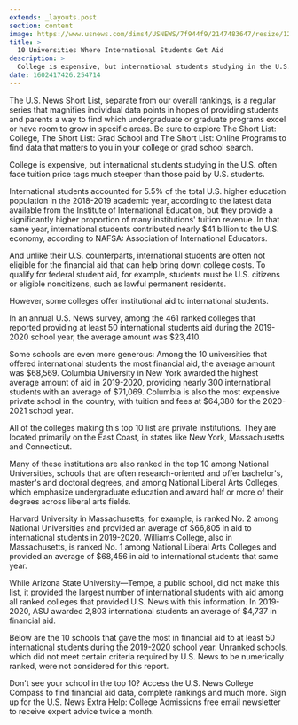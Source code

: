 ```yaml
--- 
extends: _layouts.post 
section: content 
image: https://www.usnews.com/dims4/USNEWS/7f944f9/2147483647/resize/1200x%3E/quality/85/?url=http%3A%2F%2Fmedia.beam.usnews.com%2Ff2%2F2e069601f34a1810fc6345167a9fef%2Fcollege-photo_33510.jpg 
title: > 
  10 Universities Where International Students Get Aid 
description: > 
  College is expensive, but international students studying in the U.S. often face tuition price tags much steeper than those paid by U.S. students.In that same year, international students contributed nearly $41 billion to the U.S. economy, according to NAFSA: Association of International Educators.And unlike their U.S. counterparts, international students are often not eligible for the financial aid that can help bring down college costs.Some schools are even more generous: Among the 10 universities that offered international students the most financial aid, the average amount was $68,569.2 among National Universities and provided an average of $66,805 in aid to international students in 2019-2020. 
date: 1602417426.254714 
--- 
```

The U.S. News Short List, separate from our overall rankings, is a regular series that magnifies individual data points in hopes of providing students and parents a way to find which undergraduate or graduate programs excel or have room to grow in specific areas. Be sure to explore The Short List: College, The Short List: Grad School and The Short List: Online Programs to find data that matters to you in your college or grad school search.

College is expensive, but international students studying in the U.S. often face tuition price tags much steeper than those paid by U.S. students.

International students accounted for 5.5% of the total U.S. higher education population in the 2018-2019 academic year, according to the latest data available from the Institute of International Education, but they provide a significantly higher proportion of many institutions' tuition revenue. In that same year, international students contributed nearly $41 billion to the U.S. economy, according to NAFSA: Association of International Educators.

And unlike their U.S. counterparts, international students are often not eligible for the financial aid that can help bring down college costs. To qualify for federal student aid, for example, students must be U.S. citizens or eligible noncitizens, such as lawful permanent residents.

However, some colleges offer institutional aid to international students.

In an annual U.S. News survey, among the 461 ranked colleges that reported providing at least 50 international students aid during the 2019-2020 school year, the average amount was $23,410.

Some schools are even more generous: Among the 10 universities that offered international students the most financial aid, the average amount was $68,569. Columbia University in New York awarded the highest average amount of aid in 2019-2020, providing nearly 300 international students with an average of $71,069. Columbia is also the most expensive private school in the country, with tuition and fees at $64,380 for the 2020-2021 school year.

All of the colleges making this top 10 list are private institutions. They are located primarily on the East Coast, in states like New York, Massachusetts and Connecticut.

Many of these institutions are also ranked in the top 10 among National Universities, schools that are often research-oriented and offer bachelor's, master's and doctoral degrees, and among National Liberal Arts Colleges, which emphasize undergraduate education and award half or more of their degrees across liberal arts fields.

Harvard University in Massachusetts, for example, is ranked No. 2 among National Universities and provided an average of $66,805 in aid to international students in 2019-2020. Williams College, also in Massachusetts, is ranked No. 1 among National Liberal Arts Colleges and provided an average of $68,456 in aid to international students that same year.

While Arizona State University—Tempe, a public school, did not make this list, it provided the largest number of international students with aid among all ranked colleges that provided U.S. News with this information. In 2019-2020, ASU awarded 2,803 international students an average of $4,737 in financial aid.

Below are the 10 schools that gave the most in financial aid to at least 50 international students during the 2019-2020 school year. Unranked schools, which did not meet certain criteria required by U.S. News to be numerically ranked, were not considered for this report.

Don't see your school in the top 10? Access the U.S. News College Compass to find financial aid data, complete rankings and much more. Sign up for the U.S. News Extra Help: College Admissions free email newsletter to receive expert advice twice a month.